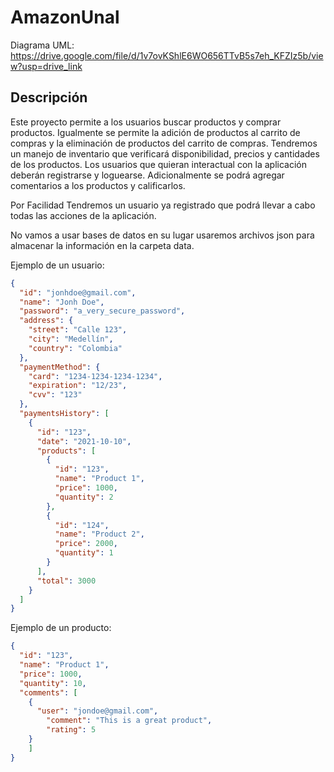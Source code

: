 # AmazonUnal

Diagrama UML: https://drive.google.com/file/d/1v7ovKShlE6WO656TTvB5s7eh_KFZIz5b/view?usp=drive_link

## Descripción

Este proyecto permite a los usuarios buscar productos y comprar productos. Igualmente se permite la
adición de productos al carrito de compras y la eliminación de productos del carrito de compras.
Tendremos un manejo de inventario que verificará disponibilidad, precios y cantidades de los productos.
Los usuarios que quieran interactual con la aplicación deberán registrarse y loguearse.
Adicionalmente se podrá agregar comentarios a los productos y calificarlos.

Por Facilidad Tendremos un usuario ya registrado que podrá llevar a cabo todas las acciones de la aplicación.

No vamos a usar bases de datos en su lugar usaremos archivos json para almacenar la información en la carpeta data.

<!-- json user example -->

Ejemplo de un usuario:

```json
{
  "id": "jonhdoe@gmail.com",
  "name": "Jonh Doe",
  "password": "a_very_secure_password",
  "address": {
    "street": "Calle 123",
    "city": "Medellín",
    "country": "Colombia"
  },
  "paymentMethod": {
    "card": "1234-1234-1234-1234",
    "expiration": "12/23",
    "cvv": "123"
  },
  "paymentsHistory": [
    {
      "id": "123",
      "date": "2021-10-10",
      "products": [
        {
          "id": "123",
          "name": "Product 1",
          "price": 1000,
          "quantity": 2
        },
        {
          "id": "124",
          "name": "Product 2",
          "price": 2000,
          "quantity": 1
        }
      ],
      "total": 3000
    }
  ]
}
```

<!-- json product example -->

Ejemplo de un producto:
```json
{
  "id": "123",
  "name": "Product 1",
  "price": 1000,
  "quantity": 10,
  "comments": [
    {
      "user": "jondoe@gmail.com",
        "comment": "This is a great product",
        "rating": 5
    }
    ]
}
```
